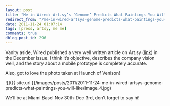 ```yaml
---
layout: post
title: "Me in Wired: Art.sy’s ‘Genome’ Predicts What Paintings You Will Like"
redirect_from: "/me-in-wired-artsys-genome-predicts-what-paintings-you-will-like/"
date: 2011-11-24 01:07:14
tags: [press, artsy, me me]
comments: true
dblog_post_id: 296
---
```

Vanity aside, Wired published a very well written article on Art.sy ([link](https://www.wired.com/2011/11/mf-artsy/)) in the December issue. I think it’s objective, describes the company vision well, and the story about a mobile prototype is completely accurate.

Also, got to love the photo taken at Haunch of Venison!

![]({{ site.url }}/images/posts/2011/2011-11-24-me-in-wired-artsys-genome-predicts-what-paintings-you-will-like/image_4.jpg)

We’ll be at Miami Basel Nov 30th-Dec 3rd, don’t forget to say hi!

